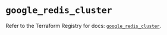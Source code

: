 # `google_redis_cluster`

Refer to the Terraform Registry for docs: [`google_redis_cluster`](https://registry.terraform.io/providers/hashicorp/google-beta/6.47.0/docs/resources/google_redis_cluster).
